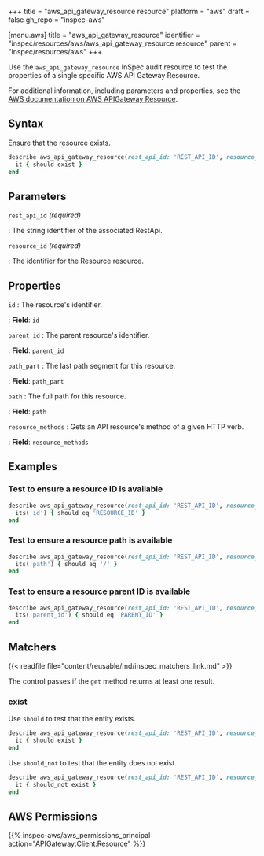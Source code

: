 +++
title = "aws_api_gateway_resource resource"
platform = "aws"
draft = false
gh_repo = "inspec-aws"

[menu.aws]
title = "aws_api_gateway_resource"
identifier = "inspec/resources/aws/aws_api_gateway_resource resource"
parent = "inspec/resources/aws"
+++

Use the `aws_api_gateway_resource` InSpec audit resource to test the properties of a single specific AWS API Gateway Resource.

For additional information, including parameters and properties, see the [AWS documentation on AWS APIGateway Resource](https://docs.aws.amazon.com/AWSCloudFormation/latest/UserGuide/aws-resource-apigateway-resource.html).

## Syntax

Ensure that the resource exists.

```ruby
describe aws_api_gateway_resource(rest_api_id: 'REST_API_ID', resource_id: 'RESOURCE_ID') do
  it { should exist }
end
```

## Parameters

`rest_api_id` _(required)_

: The string identifier of the associated RestApi.

`resource_id` _(required)_

: The identifier for the Resource resource.

## Properties

`id`
: The resource's identifier.

: **Field**: `id`

`parent_id`
: The parent resource's identifier.

: **Field**: `parent_id`

`path_part`
: The last path segment for this resource.

: **Field**: `path_part`

`path`
: The full path for this resource.

: **Field**: `path`

`resource_methods`
: Gets an API resource's method of a given HTTP verb.

: **Field**: `resource_methods`

## Examples

### Test to ensure a resource ID is available

```ruby
describe aws_api_gateway_resource(rest_api_id: 'REST_API_ID', resource_id: 'RESOURCE_ID') do
  its('id') { should eq 'RESOURCE_ID' }
end
```

### Test to ensure a resource path is available

```ruby
describe aws_api_gateway_resource(rest_api_id: 'REST_API_ID', resource_id: 'RESOURCE_ID') do
  its('path') { should eq '/' }
end
```

### Test to ensure a resource parent ID is available

```ruby
describe aws_api_gateway_resource(rest_api_id: 'REST_API_ID', resource_id: 'RESOURCE_ID') do
  its('parent_id') { should eq 'PARENT_ID' }
end
```

## Matchers

{{< readfile file="content/reusable/md/inspec_matchers_link.md" >}}

The control passes if the `get` method returns at least one result.

### exist

Use `should` to test that the entity exists.

```ruby
describe aws_api_gateway_resource(rest_api_id: 'REST_API_ID', resource_id: 'RESOURCE_ID') do
  it { should exist }
end
```

Use `should_not` to test that the entity does not exist.

```ruby
describe aws_api_gateway_resource(rest_api_id: 'REST_API_ID', resource_id: 'RESOURCE_ID') do
  it { should_not exist }
end
```

## AWS Permissions

{{% inspec-aws/aws_permissions_principal action="APIGateway:Client:Resource" %}}

